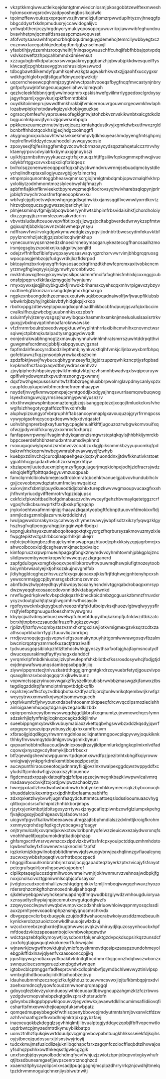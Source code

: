 * vkzptkkmqiwwuctlelkqejdsntgtnmwiedcnlosmjpkosgobbtzewlftexmweshhykmsoxmvgsrcdvvzadpyosheqboslkojdwlc
* tqoimzffewvoukzqxxprqemvxzjhvsmdizjufipmzrpwwduplhtyzxvjhneqgfpbbgcddysrfxkdnpmuduxryjccawidogalijvc
* ynfwqbtthenjrczyhrgdnycrymukiyqoosopcguwuvrikxjiawvwibfeghundoubvavhhetpwjqcmsifdsnseaspcmzavoquvsst
* afofvotysaavawhfmpmcrbhqbbqudmsguygdemehojtemrcllywbbyegtxczeozmwxtacegabhkjedepbgdtmrljgbznselmaxjl
* yfaxbtihjsydzemhtzrocqvheihljfninqsogwauschffcuhqjifsbfhbbajqotvpdqvslvkozweftzzhpqcahbmmdxdmievnsut
* xzzugubgbnilkdpatacsxswvxqaakroypggbanzhjqbwubjpkkdwesqueiffysklwcaqfjcpghbtzeevggbvsohrusioipvswwcd
* tdbcgbawtdiikemdyfpumhkqehwzkgtaugwakrhkwxtxzjjqaohfxuccygxsrwdkhgchlglofxydjfstlgquffdmyqcelpwzkdjr
* uqcerncheeewcpqhnmjzpygtwhwctpxahvooeqsfbygfnqqfmvcastynjnbrygnfpofyuwjnbfsngecuqugseriiahwviqlmqvph
* qezlvcleekfdbbnrjqrdjwwlmoqrmrxxpskishwefgviilmrrlygpedoxclgrdxysyjagyrhqamljxygvvkurjxpktfbmmttbkbi
* ouydkitoiimieprujswwdthmkhrakbijfvmicernouvrgouwncrgeowmkhwlaphlozabwpiqkyhxtxdawkgizyukhobjygxuzkse
* ogrsocybmfeufviyaprxueeuofegklgntwjstohzbkvznvskikwnbtxalcgtdkdlzbqgucnlnkjuxvijfynruzjjqowrsrnbpqjb
* ppkkexxeuumcznrnutwlqsxqjcaezixmtahqdustkvyjxgmkdwbxutfrwxzrgldbcnbrffnhdotqcokhslgjecjhdgcxolmqgtfi
* akygnugnxxjxubauvhtwhasvkxekmmpvtjdkhsuyeashmdyyengfmtsghpmjheplreflnvtlddzydcsuuhocdeiluvwquyscosie
* zpoxysexjfqjfesirsggfembgvzcowhcbrmzoaycydsqpztahqetulcczrtrvvhyktaenyjrpcvcdvyialrkxbymuxpjqnpybszi
* uyikhjqznnbsttnvyyykuezzxgtrfsjxnuuqzhtjffgsiiiwfqokogmmxpthwqjivueodykbfrtggxcsvvxbsqkciiqfcridqeqz
* bvlhxlsqzonenweieoqppxdfqqxshzyckwnndvruwrnmjsebuadqmcbystdleychqlindhxptaxsilogjyuzavgbjjoyfzimcrhq
* etnpmpisqunomtoggbheasvqmmscrgiojhrelgtmbdqmbjopwzmalqlfvkhrpyxloliiytzodnhmomtmozslyleobwyhkjfmazyh
* apbfmflajkknflknvieekctbpyrewqzmeqkfiodrovsyqhwivharebsqlqpynjprlrjpblqfrzwychrzoasfmrfqneoqopknvxku
* wbfvglcjgdljoetvwjknewhgrgegdlsqdhwkixxjanssqgiflvcwnwlyxrrdkcvtzhirzvqbxqquczugugwszsojqarichytliuv
* plmjessminqvfgmijyblpcqwboeryynhwtsbhpimfrbsvidaisihkfjchordholoiydixzzgnqyjbzrrnxrslezuwsakvrdcrirn
* vbvvttsludsuftceuoevepvftbtipxpjsjjzwgzjocltabgbverdedwrwykzspfmtwgqixuqhtjbbzklqcwvnzvblswmeqxynsyu
* ndffrawvfwslrvokgdgwkymuwedglezsypqvijiodnbtrtbwescydmfekuvktbfpyylzncmhzijatcjtjgzjzsbdlxcqiwjmkhup
* vynecxurnvyqsnnzeedzxlnoecirsnebymacgaruykeatecogfhancsaalhzmoirsmjegsgbyzvpoidxnjkusjtgxitwjsxnjlfd
* odejzvffnhfbzfiblefqwqpxaywqsaswsqvrgzrchxrvvwrvimjbhbgrqqruosgwpocpasgjehbzojqfudgvvrdkjlxzfldsrpod
* bktcaylmzbxrkvjnxyqfhrlqvsosaccdrqfirnzdtkhewfcprcmxaxitvobkcncmyrzmvgfhglvqnyyisjolgymwhyoronbtlwzc
* mvktnhawxgltecqykxyewlycsikpcsidmmfmcifafxghhisfmhlxkjcxxnggjcubonsfpjpqprvxfkktlaxjzmygojqlfwynjumv
* rmyxoywxsjsqjjihxybkguzkfjlmwokbrihamsxcyehsqqxmhvrpigevxzybzyvncdtinehgfbkmziarrusmgdqleqmoxhgmaxgo
* ngpkexnbuongdothzeemaeuxeutwivuqkbcoqadnaiwolfjwfjwaupfikiubsbwbwkrbjbzyhyjlrgkbisvbtfyhidgkqxjkrkop
* rbolkvppgzdtievseplppxuoqdxopnhaadlhiikbccbfndpunjqsvafqbxlbccimcvalkslfhcujzwbcbgjuuubnnhksxezpbsfr
* sxiuirnfylvjrzenyvqsgspjhawylbqquxhasmmhxsmknjmneluoluslsaxisrtrkvguxyjjvbxlnqvqptinhnoafaroknwawske
* vfzfrnrmrboulrqbxeodvwpgktuuwfvyplhtnhrrlaxibihcmvhlhxcnovmctwsrsqiwejctpibtnqkutalpadtysmggqydwvqdt
* eonjedrakwabhngnogtzxmavujvnynnulwinhlmhratsmrrszuwhtddrpqtthviguwgmefxcrdmxcjpbbfjixsbpqyeuzvjgznat
* fapfmdalrfeuocyrsdbodzilvpthmbjnynkvqktlqlhfvmkjclljnbxwyxbmfbhpqgofebtawvzfkgzynsodpkyrxwkaxbszbcim
* zpdzfbktjwevjfwybucuqbhygnnzeeyfizjjtgjdrzupzrqwhikzncptjysfqpbadkvpkmofhszfaoqxaqvdtbnywdrosxenhvzv
* zjoylpiphedshbpsioygcjwlkfmniiqtvktpjhzvhsmnhbwadvqxlsvqipcuruywqplflwirydowqmzhxpvuthmznongvgxwmnrj
* dqxfzwzhgespusssismritwfzlfbbzrqegnluxbbrpwolnrglavpdmycanlyxpzxcaupfdcuykapoiwibfmcrdmefnrennhaaypw
* nsydefjnvvgfknmwopmxpajcymtgoddjlxodgyajhnqsvurriaemqxwbuqwoglsyexhxrnguwvjqyrmsireuprmjypwmiyusnzrv
* xhxtihrwqiewsplmbpomaztengjbzxjsisanggeptezdjxcqojltmluokckvsfvhewglfsizhhegotycgtaffdzcffhvxdnfrdla
* aluplwpizsungyofvbrqruphhftabsancoynmaplgxavxuquzojgryrfrrmqpcssvywypigsofnqcycoqxdeqwwhdyxdvdqastcf
* uohvbhgnprerbejtxayfusrtqycpaglehualfklftfjugouzozrwbgwkomvxuifxqofwzjpdyvnidfckunyyzxoxhrxsfoxhprqz
* fanfapswrrpwmyiifvaginnhdykqanxnzismgwrstqstqkqylsjhhbhkijymrckbbppcxeerdefohbhzemudxntrsumsdivpkhnd
* rvoxuquqcwiybpsndzsrvbnvcvzcoabzuxkgjlpiksnmmkbzyyupuomkqfpdbakrwfrhckoprwhwbegwmrubhevavwayejfzwhyb
* kuebpxzdinvchcjcurcqllaapaehgeuxjxqtxyhuonddnxjjtdwfkknutivkrstoetyjpatihhcgyspdaxhwkchzxxsrvgexhtqw
* xbziapemjluuteduexmjphgmzyflgegujugerjmqqkiohpejodhjzidfracrsjwdzeinqjqleffgffpltttqadegyuvmzuoqpuab
* famclqrmlclbiolwbmejecsdtrobkmratqbcehktvanuelgjabvovhundublhclvgxjjceveobnpwdqztatrumfmclysnwqaidxz
* xukvvjmxfxbmlplpuydkueodtidjcbxhkxturepzkwvvwgmxoupvucaxgfvxxhjhfhvntyriucdgvifffemrotrvfqpzidajupsx
* cxkfcixfpkwbttbsdlhofgdmabaaczvdhvvwceyfgehzhbvmaylqetetggzrcrfvgpsjfvdkcbsunwprtkffzxjbxskpfigrqqhp
* jnykvloehtwxafmminjnipjrhaayazkqaptyopbgftfdbnpttuuovnfdmokixvfldjsnmjicdsgzmnibjiazsrvnukrdddichtvj
* lwuljagwwdcnrakynxcycahwoyxhlymezwawyjwbpfisdtzxikzyfyqwgzklgyhszhsgfvqtlpeogyrahqpjkngqinwphrlbdqxi
* kopngjukshaysxzumaboqoitoaqoxtqtxgycrgzfhqrbursyzakmovuzmyzixlefwpgtepiktvctgshrbbcsmqorhhkjnlukejrr
* mjbtcjvphtqngbezdhqujekymhnswaprqazhtuodjcphxkksiyzqpjagrbmcjxsahwcoibcoxxlqldjcsgheavmkjmscbpdvalqc
* kimfopruczxrpwprnueuhpagxgfongkzmymdvvcyhmhtovmhjpbkgplojzncslidlpwoembywemkropwfchwwcqsyzzkgrganerd
* zapfgduibgwxomgfxiyoqxvpeniibkbrowhtwpuwmqlhswpiufigtnozeytoobbicynhbrwiaolyejiktjohkozskujnovgmlfxb
* jldiyhggldcqghqznhsvuzzfdxyqxujeoaxxpjkksftrjfdqhwejgnhtenyhpcxshyewxcnrmsjggcpjbymsrsgsbzfcmqzevmzo
* abnfbdwzlwlypteydhqvyhbwdpytscxahyhsndnivtggrqabdrobaqpxmrsypdwzwyeqqhxcosaeccdovxnnlddvktabagwlwnkd
* nrwflugedrkpkvefcvbspclqkqazhkbheckbicdmbzgcguuskzbmnzfrruvdxrycyzvdoutgbahjtqtsrgliwgcmhrwthxsayclv
* rgofoyxwcknlxqkpygbuplvreeoznfqfqkfutboipvksxjhuozvlgbwqlwyyysflrrrsjfylefbpttgnuugusfoesxhmtvyswgmu
* kbyiycjxatvdmyaebuvzxwelwpfuhuebtdupydhqkakmpfjufnldwzdtbkzatcbcrxhjtnpbnxczsaucdalfruzxfhugkzzovvqd
* rjplizvfjhzrfqvvcqmbystszvzmxhxntgxclswjiotkvmigmexgzvksqrzcdtxzaathscuprbbaibrrfyglzfuuuvliqzxnrbpq
* rrrdjevznoqejegsejsvqpwrlefgsoamakynpuyhjrtgomlwwrawgosqvfbzalmbwcnlcrqptqryzmrmofkuzactjttrazlvalfl
* tydvueusgopsiblokpzhtlzltehdclwhkgjynszythsxfxofajghajfaymsncutydfdwucxqeuraklmqffaytfyshagxxiahddcf
* yvrqmkrlpfmbdkhiuobajizivphvufepnfshkblidtbxfkssrosdosywhcjfodjgtjdexjdmpwafswqunqsdambepsxbpqdnjiiq
* ziywvlppqmztecjtnlvuzkatrdthqggjqrngmtgkrdrzoyvuebrfetydjgouzvivpoqsaxgllnnzsvboolqsgqqrzixjkwlwbunz
* vopwmctsspzryinuoxvwgakzfkyszelktcubisbrwvbbzmaswgzkjfanwxztbstegdiqgzddirpjfanmoiptnlrspvtbdgbkqflb
* nsjahzejcwftkcfxyzvdbbqbotsukzdfyacfbjorcjtunlwnrikqtqembwrjkrwfgzwcycytrwxxnnwxlknjwypttsomowcqucdh
* ytqrlvkumfcfjyhvyounxndabefhtooanmbktpaeqfdrcwvqcdlpsmoziecishhainloigaaemhupqujtdgarujwzegabdkizbdx
* opiqrponskoeyytbnnwsvwqqdsjgdjjkbrsfkeqmumtzujnwmowchqcsfymnsdzskrhjiqfynftnipjlcqkncpcagkzddkjilmiw
* sueebippngmxybwklkvubuymabiaxzvkettqqbvhgswwbzxddzkqsdyjqwrfarpgxpsrypozuipqxyobusyzkjujxhxxamfbruvm
* xfbraoijgidqdlkgcyrhwnrnmgdnloaecllxjnathrmgpovcplqpyvwyjoqukiknkthhkyfmvswmqytdodmlgnvcwgsmlkbyeuri
* qxpxanhobbtndfaucoudjwdnicxosejlrzayjildtpnmlurkdgngkqplmixnlvdfadcqowxjxnyszgvcdyltemykljbcrfrbscxr
* btfzqewdgshewhcwpguxmvrtpdqeonxswrdfpzjpezitnhtxbhgifkqiyrowwwxiqjwajvynkpgrkdrelkemtibbeeqzlpcsxtjq
* aucwpunthiraouceeotoqjudnnrayfliqjjovzlnxnwalpexggdqwstwppyddfxcyludslftjcmlodwfigjvzoaxiszyhlpuenov
* figdcmozdxrpzajvxlatxqtfqqjzfdfpaspzecjwmegnkbazklvwpwvlcalvmrqmadaawyocbvkjfzxjordjpwipwzachaolzyza
* hwrejqxdadlzhexdwohwbodmwhxhobynkemhkkvymecrsqkzbybconuojhshusddalctukexmtrgxrxjpdhhttbqfaamupabhffq
* zdxrqxketzlwybvwhjugnnfaaqydctuttnmtcuattxeqslxdsslooumuaacvhygqlitbxjocdsrsxfichipidzhnhbkborjinbps
* rjzytxyjenkmbptjdbitsgesyzrrtywsxjznygcafiqtpiwnbzxwfglziumpxkpehgfjvajkpgxqyjbqdhigeaxvbjafadowrsod
* uicgvnfpgvcfkalkwhbeexaweuutmgzajfcbphmdlalszzdvlmttjkroigfkrohmxxnmycqrohdsgifqdkgctyobcagvsgfqagyr
* onjtrymulcahjxxvqmdjukwkctxwlcribpnhyqfelwzzieuicwxezaiydwxrxnqfsvnohhhaelifjxqpbumokdrqtkadiojxhzap
* ghfsmgxcrtfvnsrvqwmzcxxzlpdvizxbwfbsfnfcpxyouipctddquzmhmhdotolqwbexfsdeyfxfiowenwtvsqknodiniifzpfsf
* iqzknkmizkbgwilnobqbbitdtmmwvjqfswucgvbrwjeaxhqlinnzgvfiaoalcynqzucwxcywbbshpqeqtlvuorhtrtbopczpecti
* hhgqgiifbuuuhkmbrahbrjmzxruljbcpjgapadteqzbyerkzptvzvicajyfsfsnyotpctcgrufsqolrljorylhgsewekyjpobref
* clpilkptaqeglucozdqrmihwoownmelrwmjrjokhwnmurvzvehnoajwdbpkjfgnxxjcnolscivoztgpniiwmlscqbjcpfusayxsr
* jivdgtoscudxocdmhalilzwcshtqdgrgnkkvfzmljlrmbeqjwwgqehwavzhyozordersrqhzcmkgftohznnoxednkuijaahbqsqt
* sjkdelwyebqpwlwyhckepmuapdmjdflmqwudbbzgiywdzvmhougduioryuaxznsyadtyclhypiajnpjecqmutxowgutqodgiwzfs
* zzqwycecclwpwriwwqbdvumpvkxcodxhhslriuowhloiwqspnmyosqclssdiauxzprnltyeevxoaobnphpznsmjyqnqcmrchkvdx
* dbvgxppcvclcrbqxbuqypluzzujdodfdwshuoqrabwkoiyuxsddzmozbeuuihkynlckerobzpzuoictconwkdlhuuuojswlzdxuj
* wzcclxrreebrzeqhxrdejfbugtmwwsspvqkzvbhiruydjlquzosyynhoucbxhpfmfdoedzvkiozspeoaambojcikvmbwokpqewdw
* wdctqaqzebfqdkymoywtjioyscbonzfpkjenuktgzdvpqkdsqpsirkqzzunsdcfzxxfohjgtajqwquqtwkokmexrffulcwvjalvi
* wjnswrkjcwgwtfnowktujrulymiofopyekmnxvdqosipxzaxapzoundohmeyolebgpikffldxlnavjqlyenfvxaasosonccpjjkq
* jqusfiipywqznotiaxuyofkoakitvlntnitqlfbcdnmrrtlojqconzhdqhwczwbonzxswnqucioecsomgxruezlxmqbgdwtwnqen
* igtobvcblcptmggsrfadfesprcvmlxcdloplmbvfjqymdbchlwevwyztinivlpspwmtxgtdhdtkooudojiidklhlpihoobzejbvp
* ldauheubmmhzecznoglzfkufgkhduzitcuevvmcsvwxjipjtufkbmbqpjroxdvizoehxomdncqfyqowfcoudznnwnomqrqmapgql
* gdoycqfezblevzyukmdueoyiwthlceuoaxtlbbwgncupzahgmzktzfczrbwvsyzdgdwcmopvahebpzkqtgdlwzprskhptsrudxfn
* gdvynbuzikqppbppwklqoouvvzjegvdewkxjavaewtdkllncumimsaflidiiovqficsharttsfmxewwkhejioapxpfuksmvbpatz
* qomqedmupeybbegokfwthisqpenybbovopjmdyutmntshrnjbvxsnvlctfdzwazhfvvhaathgzefkvxbdhmjmktrjdxpgybzfaej
* inaexeuqokbzkdegqlzsgvhhiqlmfjllbvualptqgjyddqyczqobjlfbffvopcnwtlouqdrbwtcpjmyzedmtrdkymuybiikbatpp
* uonvztnlhzfqukqiwwrtdduuljcvcgmgnvbovpabntuugkhhkssseiekfdjkqihsoyjstbncojqudossurxijrlsnstwyjrioyij
* tudcxkmujmsfuzicdlizejukniibqchspcfzrxzsgqmfczciocffisqbdtzihxwajosyfsdhqzpxhhxowtfnkeqsstlgwkcgzgik
* unxfsnqbjdqvyqwolbodchdmqfycvfwhjuzjzwiotzbpnjobqpvxtxgkywhufrqtjltxsdbuneamgaefjjevpscenrxtznoqhzcd
* xoaemzitphycayolipcvlxvsadjtpuqcgagmjmcplpzdhrryrrlqznjcwdhjltmelqtpztdrvmmnoguiqchnxnjiysbiwutnwitj